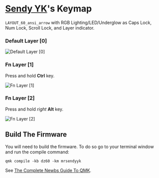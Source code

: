 # [Sendy YK](https://mr.sendyyk.com)'s Keymap
`LAYOUT_60_ansi_arrow` with RGB Lighting/LED/Underglow as Caps Lock, Num Lock, Scroll Lock, and Layer indicator.

### Default Layer [0]

![Default Layer [0]](https://raw.githubusercontent.com/mrsendyyk/my_qmk/master/tofu-60%25-keyboard/assets/dz60_mrsendyyk_0.jpg)

### Fn Layer [1]

Press and hold **Ctrl** key.

![Fn Layer [1]](https://raw.githubusercontent.com/mrsendyyk/my_qmk/master/tofu-60%25-keyboard/assets/dz60_mrsendyyk_1.jpg)

### Fn Layer [2]

Press and hold *right* **Alt** key.

![Fn Layer [2]](https://raw.githubusercontent.com/mrsendyyk/my_qmk/master/tofu-60%25-keyboard/assets/dz60_mrsendyyk_2.jpg)

## Build The Firmware

You will need to build the firmware. To do so go to your terminal window and run the compile command:

    qmk compile -kb dz60 -km mrsendyyk

See [The Complete Newbs Guide To QMK](https://docs.qmk.fm/#/newbs).
